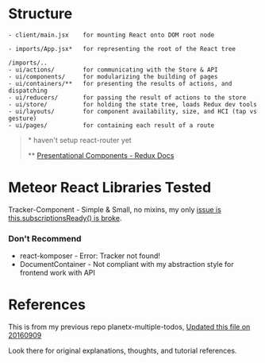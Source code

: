 # Structure
```
- client/main.jsx    for mounting React onto DOM root node

- imports/App.jsx*   for representing the root of the React tree

/imports/..
- ui/actions/        for communicating with the Store & API
- ui/components/     for modularizing the building of pages
- ui/containers/**   for presenting the results of actions, and dispatching
- ui/reducers/       for passing the result of actions to the store
- ui/store/          for holding the state tree, loads Redux dev tools
- ui/layouts/        for component availability, size, and HCI (tap vs gesture)
- ui/pages/          for containing each result of a route
```


> \* haven't setup react-router yet
>
> \*\* [Presentational Components - Redux Docs](http://redux.js.org/docs/basics/UsageWithReact.html)



# Meteor React Libraries Tested
Tracker-Component - Simple & Small, no mixins, my only [issue is this.subscriptionsReady() is broke](https://github.com/studiointeract/tracker-component/issues/7).

### Don't Recommend
- react-komposer - Error: Tracker not found!
- DocumentContainer - Not compliant with my abstraction style for frontend work with API


# References
This is from my previous repo planetx-multiple-todos, [Updated this file on 20160909](https://github.com/Falieson/planetx-multiple-todos/blob/5/extraCredit/task_expiration/docs/structure/ReduxingMeteor.md)

Look there for original explanations, thoughts, and tutorial references.
